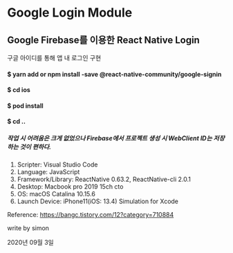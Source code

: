 Google Login Module
===================

Google Firebase를 이용한 React Native Login
-----------------------------------------

구글 아이디를 통해 앱 내 로그인 구현

#### $ yarn add or npm install -save @react-native-community/google-signin
#### $ cd ios 
#### $ pod install 
#### $ cd ..

##### 작업 시 어려움은 크게 없었으나 Firebase에서 프로젝트 생성 시 WebClient ID는 저장하는 것이 편하다. 


1. Scripter: Visual Studio Code
2. Language: JavaScript
3. Framework/Library: ReactNative 0.63.2, ReactNative-cli 2.0.1
4. Desktop: Macbook pro 2019 15ch cto
5. OS: macOS Catalina 10.15.6
6. Launch Device: iPhone11(iOS: 13.4) Simulation for Xcode

Reference: 
<https://bangc.tistory.com/12?category=710884>

write by simon

2020년 09월 3일

